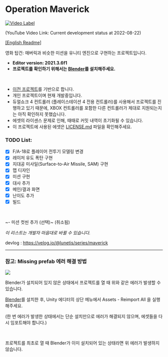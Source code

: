 # Operation Maverick

[![Video Label](http://img.youtube.com/vi/8B3IOTOU7xQ/0.jpg)](https://youtu.be/8B3IOTOU7xQ)

(YouTube Video Link: Current development status at 2022-08-22)

[[English Readme]](https://github.com/lunetis/OperationMaverick/blob/main/README.md)

영화 탑건: 매버릭과 비슷한 미션을 유니티 엔진으로 구현하는 프로젝트입니다.

- __Editor version: 2021.3.6f1__
- __프로젝트를 확인하기 위해서는 [Blender](https://www.blender.org/download/)를 설치해주세요.__

<br>

* [이전 프로젝트](https://github.com/lunetis/OperationZERO)를 기반으로 합니다.
* 개인 프로젝트이며 현재 개발중입니다.
* 듀얼쇼크 4 컨트롤러 (플레이스테이션 4 전용 컨트롤러)를 사용해서 프로젝트를 진행하고 있기 때문에, XBOX 컨트롤러를 포함한 다른 컨트롤러가 제대로 지원되는지는 아직 확인하지 못했습니다.
* 에셋의 라이센스 문제로 인해, 때때로 커밋 내역이 초기화될 수 있습니다.
* 이 프로젝트에 사용된 에셋은 [LICENSE.md](https://github.com/lunetis/OperationMaverick/blob/main/LICENSE.md) 파일을 확인해주세요.

### TODO List:
- [x] F/A-18로 플레이어 전투기 모델링 변경
- [x] 레이저 유도 폭탄 구현
- [x] 지대공 미사일(Surface-to-Air Missile, SAM) 구현
- [x] 맵 디자인
- [x] 미션 구현
- [x] 대사 추가
- [x] 메인/결과 화면
- [x] 난이도 추가
- [x] 빌드

<br>

~- 미션 컷씬 추가 (선택)~ (취소됨)

*이 리스트는 개발자 마음대로 바뀔 수 있습니다.*

devlog : https://velog.io/@lunetis/series/maverick

---

### 참고: Missing prefab 에러 해결 방법

![](https://github.com/lunetis/AceCombatZERO/blob/main/missingerror.PNG)

Blender가 설치되어 있지 않은 상태에서 프로젝트를 열 때 위와 같은 에러가 발생할 수 있습니다.

[Blender](https://www.blender.org/download/)를 설치한 후, Unity 에디터의 상단 메뉴에서 Assets - Reimport All 을 실행해주세요.

(한 번 에러가 발생한 상태에서는 단순 설치만으로 에러가 해결되지 않으며, 에셋들을 다시 임포트해야 합니다.)

<br>

프로젝트를 최초로 열 때 Blender가 이미 설치되어 있는 상태라면 위 에러가 발생하지 않습니다.
